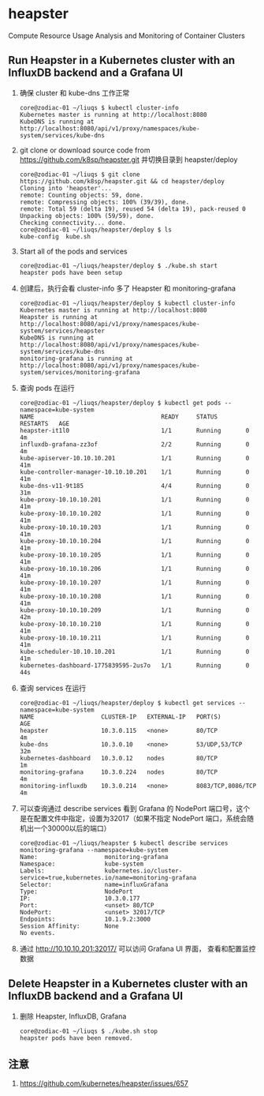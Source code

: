 # heapster
Compute Resource Usage Analysis and Monitoring of Container Clusters

## Run Heapster in a Kubernetes cluster with an InfluxDB backend and a Grafana UI

1. 确保 cluster 和 kube-dns 工作正常

    ```
    core@zodiac-01 ~/liuqs $ kubectl cluster-info
    Kubernetes master is running at http://localhost:8080
    KubeDNS is running at http://localhost:8080/api/v1/proxy/namespaces/kube-system/services/kube-dns
    ```

1. git clone or download source code from https://github.com/k8sp/heapster.git 并切换目录到 heapster/deploy

   ```
   core@zodiac-01 ~/liuqs $ git clone https://github.com/k8sp/heapster.git && cd heapster/deploy
   Cloning into 'heapster'...
   remote: Counting objects: 59, done.
   remote: Compressing objects: 100% (39/39), done.
   remote: Total 59 (delta 19), reused 54 (delta 19), pack-reused 0
   Unpacking objects: 100% (59/59), done.
   Checking connectivity... done.
   core@zodiac-01 ~/liuqs/heapster/deploy $ ls
   kube-config  kube.sh
   ```

1. Start all of the pods and services

    ```
    core@zodiac-01 ~/liuqs/heapster/deploy $ ./kube.sh start
    heapster pods have been setup
    ```

1. 创建后，执行会看 cluster-info 多了 Heapster 和 monitoring-grafana

    ```
    core@zodiac-01 ~/liuqs/heapster/deploy $ kubectl cluster-info
    Kubernetes master is running at http://localhost:8080
    Heapster is running at http://localhost:8080/api/v1/proxy/namespaces/kube-system/services/heapster
    KubeDNS is running at http://localhost:8080/api/v1/proxy/namespaces/kube-system/services/kube-dns
    monitoring-grafana is running at http://localhost:8080/api/v1/proxy/namespaces/kube-system/services/monitoring-grafana
    ```

1. 查询 pods 在运行

    ```
    core@zodiac-01 ~/liuqs/heapster/deploy $ kubectl get pods --namespace=kube-system
    NAME                                    READY     STATUS        RESTARTS   AGE
    heapster-it1l0                          1/1       Running       0          4m
    influxdb-grafana-zz3of                  2/2       Running       0          4m
    kube-apiserver-10.10.10.201             1/1       Running       0          41m
    kube-controller-manager-10.10.10.201    1/1       Running       0          41m
    kube-dns-v11-9t185                      4/4       Running       0          31m
    kube-proxy-10.10.10.201                 1/1       Running       0          41m
    kube-proxy-10.10.10.202                 1/1       Running       0          41m
    kube-proxy-10.10.10.203                 1/1       Running       0          41m
    kube-proxy-10.10.10.204                 1/1       Running       0          41m
    kube-proxy-10.10.10.205                 1/1       Running       0          41m
    kube-proxy-10.10.10.206                 1/1       Running       0          41m
    kube-proxy-10.10.10.207                 1/1       Running       0          41m
    kube-proxy-10.10.10.208                 1/1       Running       0          41m
    kube-proxy-10.10.10.209                 1/1       Running       0          42m
    kube-proxy-10.10.10.210                 1/1       Running       0          41m
    kube-proxy-10.10.10.211                 1/1       Running       0          41m
    kube-scheduler-10.10.10.201             1/1       Running       0          41m
    kubernetes-dashboard-1775839595-2us7o   1/1       Running       0          44s
    ```

1. 查询 services 在运行

    ```
    core@zodiac-01 ~/liuqs/heapster/deploy $ kubectl get services --namespace=kube-system
    NAME                   CLUSTER-IP   EXTERNAL-IP   PORT(S)             AGE
    heapster               10.3.0.115   <none>        80/TCP              4m
    kube-dns               10.3.0.10    <none>        53/UDP,53/TCP       32m
    kubernetes-dashboard   10.3.0.12    nodes         80/TCP              1m
    monitoring-grafana     10.3.0.224   nodes         80/TCP              4m
    monitoring-influxdb    10.3.0.214   <none>        8083/TCP,8086/TCP   4m
    ```

1. 可以查询通过 describe services 看到 Grafana 的 NodePort 端口号，这个是在配置文件中指定，设置为32017（如果不指定 NodePort 端口，系统会随机出一个30000以后的端口）

    ```
    core@zodiac-01 ~/liuqs/heapster $ kubectl describe services monitoring-grafana --namespace=kube-system
    Name:                   monitoring-grafana
    Namespace:              kube-system
    Labels:                 kubernetes.io/cluster-service=true,kubernetes.io/name=monitoring-grafana
    Selector:               name=influxGrafana
    Type:                   NodePort
    IP:                     10.3.0.177
    Port:                   <unset> 80/TCP
    NodePort:               <unset> 32017/TCP
    Endpoints:              10.1.9.2:3000
    Session Affinity:       None
    No events.
    ```

1. 通过 http://10.10.10.201:32017/ 可以访问 Grafana UI 界面， 查看和配置监控数据



## Delete Heapster in a Kubernetes cluster with an InfluxDB backend and a Grafana UI

1. 删除 Heapster, InfluxDB, Grafana

    ```
    core@zodiac-01 ~/liuqs $ ./kube.sh stop
    heapster pods have been removed.
    ```


## 注意
1. https://github.com/kubernetes/heapster/issues/657
